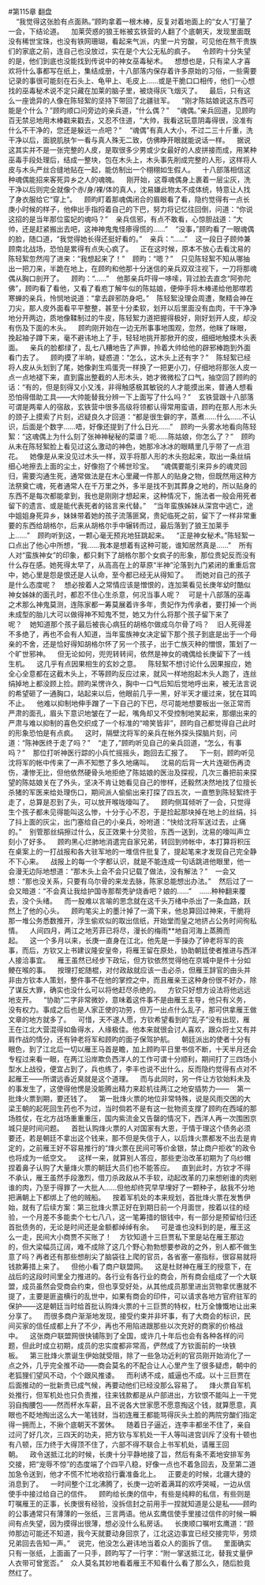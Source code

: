 #第115章 翻盘<br />    “我觉得这张脸有点面熟。”顾昀拿着一根木棒，反复对着地面上的“女人”打量了一会，下结论道。    加莱荧惑的狼王帐被玄铁营的人翻了个底朝天，发现里面既没有稀世宝珠，也没有铁网珊瑚，看起来气派，内里一片穷酸，可见他在熬干贵族们的家底之前，连自己也没放过，实在是个大公无私的疯子。    令顾昀十分失望的是，他们到底也没能找到传说中的神女巫毒秘术。    想想也是，只有梁人才喜欢将什么事都写在纸上，集结成册，十八部落内保存着许多原始的习俗，一些需要记录的事很可能刻在石头上、龟甲上、毛皮上……或是干脆口口相传，他们一心想找的巫毒秘术说不定只藏在加莱的脑子里，被烧得灰飞烟灭了。    最后，只有这么一座诡异的人像在陈轻絮的坚持下带回了北疆驻军。    “刚才陈姑娘说这东西可能是个什么？”顾昀顺口问旁边的亲兵道，“什么偶？”    “魂偶。”亲兵回道，见顾昀百无禁忌地用木棒戳来戳去，又忍不住道，“大帅，我看这玩意阴毒得很，没准有什么不干净的，您还是躲远一点吧？”    “魂偶”有真人大小，不过二三十斤重，洗干净以后，面貌肌肤乍一看与真人殊无二致，仿佛睁开眼就能说话一样。    据说这其实并不是一张完整的人皮，是取很多少男或少女最好的人皮拼接而成，用某种巫毒手段处理后，结成一整块，包在木头上，木头事先削成完整的人形，这样将人皮与木头严丝合缝地贴在一起，能仿制出一个栩栩如生假人。    十八部落相信这种魂偶能招来客死异乡之人的魂魄。    刚开始，这尊魂偶身上裹着一层尘灰，洗干净以后则完全就像个赤/身/裸/体的真人，沈易嫌此物太不成体统，特意让人找了身衣服给它“穿上”。    顾昀盯着那魂偶闭合的眉眼看了看，隐约觉得有一点长庚小时候的样子，他伸出手指捋着自己的下巴，努力将记忆往回倒，问道：“你说这招的是当年那位蛮妃的魂吗？”    亲兵信邪，有点不敢看，心惊胆战道：“大帅，还是赶紧搬出去吧，这神神鬼鬼怪瘆得慌的……”    “没事，”顾昀看了一眼魂偶的脸，随口道，“我觉得她长得还挺好看的。”    亲兵：“……”    这一段日子顾帅兼顾南北战场，恐怕是累得有点失心疯了。    正在这时候，原本不放心去看沈易的陈轻絮忽然闯了进来：“我想起来了！”    顾昀：“嗯？”    只见陈轻絮不知从哪抽出一把刀来，半跪在地上，在顾昀和他那十分迷信的亲兵双双注视下，一刀将那魂偶从胸口剖开了。    顾昀：“……”    他那亲兵吓得一哆嗦，背过脸去直念“阿弥陀佛”，顾昀看了看他，又看了看庖丁解牛似的陈姑娘，便伸手将木棒递给他那噤若寒蝉的亲兵，怜悯地说道：“拿去辟邪防身吧。”    陈轻絮没理会周遭，聚精会神在刀尖，那人皮外面看平平整整，甚至十分柔软，划开以后里面没有血肉，干干净净地分开两边，质地像鞣制过的牛皮，陈轻絮力道把握得极好，刚好划开人皮，却没有伤及下面的木头。    顾昀刚开始在一边无所事事地围观，忽然，他眯了眯眼，挽起袖子蹲下来，毫不避讳地上了手，轻轻地挑开那掀开的皮，细细地触摸木头表面。    亲兵的脸都绿了，乱七八糟地告了声罪，拎着大帅给他的辟邪棒跑到外面看门去了。    顾昀摸了半晌，疑惑道：“怎么，这木头上还有字？”    陈轻絮已经将人皮从头划到了尾，她像剥生鸡蛋壳一样换了一把更小刀，仔细地将那张人皮一点一点地褪下来，直到露出整截的人形木头，她才微微松了口气，抽空回了顾昀的话：“有的，但是刻得又小又浅，非得触感极其敏锐的人才能摸出来，普通人想看恐怕得借助工具——大帅能替我分辨一下上面写了什么吗？”    玄铁营跟十八部落可谓是两辈人的宿敌，玄铁营中很多高级将领都认得常用蛮语，顾昀在那人形木头的颈子上摸索了片刻，迟疑良久才回道：“都是很生僻的字，蒸煮……什么……不认识，后面是个数字……唔，好像还提到了什么日光……”    顾昀一头雾水地看向陈轻絮：“这魂偶上为什么刻了张神神秘秘的菜谱？呃……陈姑娘，你怎么了？”    顾昀从未在陈轻絮脸上看见过这么激动的神色，她那冷冰冰的眼睛里几乎带了一点泪花。    她像是从来没见过木头一样，双手将那人形的木头抱起来，取出一条丝绢细心地擦去上面的尘土，好像抱了个稀世珍宝。    “魂偶要能引来异乡的魂灵回归，需要沟通生死，通常做法是在木心里藏一件那人的贴身之物，但既然用这种方法祭奠亡魂，死者通常人在千万里之外，多半是找不到其葬身之地的，所以贴身的东西不是每次都能拿到，我也是刚刚才想起来，这种情况下，施法者一般会用死者留下的遗言、或是能代表死者的铭言来代替。”    “当年蛮族姊妹从深宫中逃亡，途中姐姐身死异乡，妹妹带着她的孩子流落匪窝，贵妃临死之前，留下了一样非常重要的东西给胡格尔，后来从胡格尔手中辗转而过，最后落到了狼王加莱手上……”    顾昀听到这，一颗心毫无预兆地狂跳起来。    “正是神女秘术。”陈轻絮一口点出了他心中所想，“我……我本是想着有这种可能，谁知居然真是……”    所有人对“蛮族神女”的印象，都只剩下了胡格尔那个女疯子的形象，那位贵妃反而没有什么存在感。她死得太早了，从高高在上的草原“半神”沦落到九门紧闭的重重后宫中，她心里是怨是恨还是人认命，至今都已经无从得知了。    而她对自己的孩子是什么态度呢？    想必按着人之常情应该是憎恨的，连加莱看见长庚年幼时酷似神女姊妹的面孔时，都忍不住心生杀意，何况当事人呢？    可是十八部落的巫毒之术那么神鬼莫测，连陈家都一筹莫展着许多年，贵妃作为传承者，要打掉一个尚未成型的胎儿大可以做得神不知鬼不觉，她又为什么将那个孩子留下来了呢？    她知道那个孩子最后被丧心病狂的胡格尔做成乌尔骨了吗？    旧人死得差不多绝了，再也不会有人知道，当年蛮族神女决定留下那个孩子到底是出于一个母亲的不舍，还是恰好得知胡格尔怀了另一个孩子，出于亡族灭种的憎恨，策划了一个旷世邪神。    但无论如何，兜兜转转间，依然是神女的魂偶给长庚留下了一线生机。    这几乎有点因果相生的玄妙之意。    陈轻絮不想讨论什么因果报应，她全心全意都在这截木头上，不等顾昀反应过来，就风一样地抱起木头人跑了，连丝绢掉地上都没顾上捡。顾昀呆愣许久，胸中一口气后知后觉地呼出来，被无法言说的希望砸了一通胸口，站起来以后，他眼前几乎一黑，好半天才缓过来，犹在耳鸣不止。    他难以抑制地伸手蹭了一下自己的下巴，尽可能地想要板出一张正常而严肃的面孔，眉头下意识地皱在了一起，嘴角却又不受控制地笑起来，那绷出来的严肃与难以抑制的喜色交织成了一个标准的“啼笑皆非”，顾昀自己都觉得自己此时的形象恐怕是有点疯。    这时，隔壁沈将军的亲兵在帐外探头探脑片刻，问道：“陈神医终于走了吗？”    “走了，”顾昀听见自己的亲兵回道，“怎么，有事吗？”    那位打听神医行踪的小兵忙摇摇头，跑回去汇报了。    下一刻，顾昀听见沈将军的帐中传来了一声不知憋了多久地痛叫。    沈易的后背一大片连砸伤再烫伤，凄惨无比，但他依然硬骨头地拒绝了陈姑娘的医治及探视，几次三番把前来探望的陈姑娘关在了外头，坚决不肯让她看见自己的惨样，还毅然决然地找了位擅长杀猪的军医来给处理伤口，期间派人偷偷出来打探了四五次，一直憋到陈轻絮终于走了，总算是忍到了头，可以放开喉咙嚎叫了。    顾昀侧耳倾听了一会，只觉得生个孩子都未见得能叫这么惨，十分于心不忍，于是捡起那块掉在地上的丝绢，抖了抖上面的灰尘，出门塞给自己的小亲兵，吩咐道：“快给沈将军送过去，止痛的。”    别管那丝绢擦过什么，反正效果十分灵验，东西一送到，沈易的嚎叫声立刻小了好多。    顾昀黑心烂肺地消遣完自家兄弟，转回到帅帐中，本打算将积压在桌案上的一打战报和各大驻军地的一堆信件批复了，提起笔来才发现自己完全静不下心来。    战报上的每一个字都认识，就是不能连成一句话跳进他眼里，他一会漫无边际地想道：“那木头上会不会只记载了做法，没有解法？”    一会又想：“那也没关系，只要有乌尔骨的来龙去脉，陈家总能想出办法。”    然后过了一会又暗道：“不会真让我给护国寺那帮秃驴烧香吧？娘的……”    ……种种翻来覆去，没个头绪。    而一股难以言喻的思念就在这千头万绪中杀出了一条血路，跃然上了他的心头。    顾昀笔尖上的墨汁掉了一滴下来，他总算回过神来，干脆将那一堆公务悉数推开，浮生偷欢似的取出信纸，开始堂而皇之地挤占公务时间徇私情。    人间四月，两江之地芳菲已将尽，漫长的梅雨**地自河海上蒸腾而起。    这一个多月以来，长庚一直身在江北，他先是一手操办了钟老将军的丧事，而后，方钦又上书建议隆安皇帝，将雁王留在原处，协助朝廷使者推进与西洋人接洽事宜。    雁王虽然已经步下政坛，但方钦依然觉得他在京城中是件十分如鲠在喉的事。    按理打蛇随棍，对付政敌就应该一击必杀，但雁王辞官的由头并非由方钦本人策划，整件事不在他的掌控之中，而且雁亲王这种身份很不好办，除了谋反大罪，确实也没什么可以将他赶尽杀绝的。    方钦只好想方设法将他远远地支开。    “协助”二字非常微妙，意味着这件事不是由雁王主导，他只有义务，没有权力。事成之后也是人家正使的功劳，但万一出点什么乱子，那可供拿雁王做文章的地方就多了。    可惜，天不遂人愿，方钦希望看到的“乱子”没有出现，雁王在江北大营混得如鱼得水，人缘极佳。他本来就很会讨人喜欢，跟众将士又有并肩作战的情分，还有钟老将军和顾昀的面子保驾护航。    朝廷派出的使者十分有眼色，到了江北后一切以雁王马首是瞻，加上顾昀平日里书信不断，十天半月还会专程过来看一眼，在两江沿岸欺负西洋人的工作可谓十分顺利，期间打了三四场小型水上战役，便宜占到了，兵也练了，李丰也说不出什么，反而隐约觉得有点对不起雁王——所谓远香近臭就是这个道理。    而与此同时，另一件让方钦始料未及的事发生了，这使得他愣是没能腾出精力来趁机往两江之地安插势力——    第一批烽火票到期，要还钱了。    第一批烽火票的地位非常特殊，说是风雨交困的大梁王朝的起死回生药也不为过，当时倘若不是有这一批物资支撑了顾昀在西域的那场胜仗，在北方战场重重重压，国内紫流金又告罄的情况下，西洋人再一次围困京城只是时间问题。    首批认购烽火票的人对国家有大恩，于情于理这个债务必须要还，若是朝廷不拿出这个钱来，那不但是失信于人，以后烽火票都发不出去是肯定的，之前雁王好不容易推行的“烽火票在民间可等价金银，禁止商户拒收”的政令也将成为一纸空文。    这样一来，就算别人答应，那些吏治改革初期为了乌纱帽捏着鼻子认购了大量烽火票的朝廷大员们也不能答应。    直到此时，方钦才不得不承认，雁王虽然手段激烈，借刀杀政敌从不手软，动起改革的刀来想剜谁的肉剜谁的肉，乃至于得罪了一大批人……但他却终究早早埋好了一颗种子，敌我不分地把满朝上下都绑上了他的贼船。    按着军机处的本来规划，首批烽火票在发售伊始，就有了后续方案：第三批烽火票正好在到期日前一个月面世，按着以往的经验，一个月差不多能卖个七七八八，这一笔筹措的银钱中，有一部分是预留给归还首批债务的，无论是时间还是金额都绰绰有余。    可是谁也没料到的是，雁王这么一走，民间大小商贾不买账了！    方钦知道十三巨贾私下里是站在雁王那边的，但大梁幅员辽阔，难不成除了这几个野心勃勃想要参政的之外，别人都不做生意了吗？再者还有那些想削尖了脑袋往上爬的官员，各省塞一塞指标，很容易就将钱款筹措上来了。    但他小看了商户联盟网。    这是杜财神在雁王的授意下，在战后的这段时间里全力推进的。各行业有各行业的商会，所有商会组成了一个大联盟，成员虽然会受商会约束，但也享受好处，从其他成员那里进出货物拿优惠就不提了，主要是匪盗横行的乱世中，如果有商会的印件，可以请求各地方官府驻军的保护——这是朝廷当时给首批认购烽火票的十三巨贾的特权，杜万全慷慨地让出来分享了。    而很多商户渐渐地发现，接受约束并非坏事，有了大商会的标识，民间买家的信任成都上升了不少，再也不用陷进跟那些以次充好的商家的价格战中。    这张商户联盟网很快铺陈到了全国，或许几十年后也会有各种各样的问题，但此时成立初期，成员的忠实度都非常高，俨然成了方钦面前的一块铁板。    第三批烽火票诞生伊始就受阻，除了一些急功近利的官员刚开始消化了一点之外，几乎完全推不动——商会莫名的不配合让人心里产生了很多疑虑，朝中的老狐狸们望风不动，个个跟风推诿。    而利诱不成，威逼也不成。以十三巨贾在后面推动的一批新贵已成气候，再要动他们已经没那么容易了。    烽火票自军机处推行，但军机处也只负责推，往来钱款都是从户部进出，方钦恨不能叫上一干党羽自掏腰包——然而杯水车薪，且不说各大世家愿不愿意掏这个钱，就算愿意，真眼也不眨地掏出这么大一笔钱财，当初连雁王都能骂得灰头土脸的两院穷酸们指定得一拥而上，不揪个底朝天不罢休。    随着日子逼近，连李丰都坐不住了，亲自过问了好几次，三四天的功夫，把方钦与军机处一干人等叫进宫训斥了没有十顿也有八顿，压力终于大得顶不住了，六部不得不联合上书军机处，请雁王回朝。    政令送抵江北的时候，长庚十分平静地接了旨，然后有条不紊地安排军务交接，把“宠辱不惊”的态度端了个四平八稳，好像一点也不着急回去，及至第二道加急令送到，他才不慌不忙地收拾行囊准备北上。    正要走的时候，北疆大捷的消息到了。    一时间整个江北沸腾了，长庚一边听着满耳的欢呼哭喊，一边从信使手中接过给自己的信件。    顾昀给长庚的信中，有些是纯粹的私信，有些则是叮嘱雁王的正事，长庚很有经验，没拆信封之前用手一捏就知道是公是私——顾昀的公事通常只有薄薄的一张纸，三言两语。他从玄鹰信使手里接过信件的时候一瞬间有点失望，因为摸得出很薄，想必没什么私房话。    长庚顺口嘱咐玄鹰道：“顾帅那边可能还不知道，我今天就要动身回京了，江北这边事宜已经交接完毕，劳烦兄弟回去告知一声。”    说完，他没怎么避讳地当着众人的面拆了信。    里面确实只有一张纸，上面画了一只手，顾昀写了一行字：“附一掌送抵江北，替我丈量伊人衣带可曾宽否。”    众人莫名其妙地看着雁王不知看什么看了那么久，随后脸竟然红了。